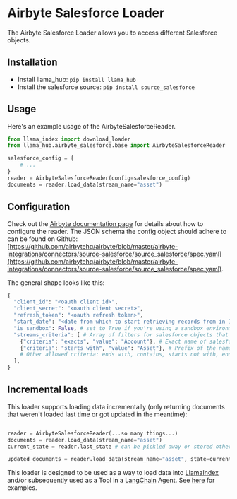 # Airbyte Salesforce Loader

The Airbyte Salesforce Loader allows you to access different Salesforce objects.

## Installation

* Install llama_hub: `pip install llama_hub`
* Install the salesforce source: `pip install source_salesforce`

## Usage

Here's an example usage of the AirbyteSalesforceReader.

```python
from llama_index import download_loader
from llama_hub.airbyte_salesforce.base import AirbyteSalesforceReader

salesforce_config = {
    # ...
}
reader = AirbyteSalesforceReader(config=salesforce_config)
documents = reader.load_data(stream_name="asset")
```

## Configuration

Check out the [Airbyte documentation page](https://docs.airbyte.com/integrations/sources/salesforce/) for details about how to configure the reader.
The JSON schema the config object should adhere to can be found on Github: [https://github.com/airbytehq/airbyte/blob/master/airbyte-integrations/connectors/source-salesforce/source_salesforce/spec.yaml](https://github.com/airbytehq/airbyte/blob/master/airbyte-integrations/connectors/source-salesforce/source_salesforce/spec.yaml).

The general shape looks like this:
```python
{
  "client_id": "<oauth client id>",
  "client_secret": "<oauth client secret>",
  "refresh_token": "<oauth refresh token>",
  "start_date": "<date from which to start retrieving records from in ISO format, e.g. 2020-10-20T00:00:00Z>",
  "is_sandbox": False, # set to True if you're using a sandbox environment
  "streams_criteria": [ # Array of filters for salesforce objects that should be loadable
    {"criteria": "exacts", "value": "Account"}, # Exact name of salesforce object
    {"criteria": "starts with", "value": "Asset"}, # Prefix of the name
    # Other allowed criteria: ends with, contains, starts not with, ends not with, not contains, not exacts
  ],
}
```

## Incremental loads

This loader supports loading data incrementally (only returning documents that weren't loaded last time or got updated in the meantime):
```python

reader = AirbyteSalesforceReader(...so many things...)
documents = reader.load_data(stream_name="asset")
current_state = reader.last_state # can be pickled away or stored otherwise

updated_documents = reader.load_data(stream_name="asset", state=current_state) # only loads documents that were updated since last time
```

This loader is designed to be used as a way to load data into [LlamaIndex](https://github.com/jerryjliu/gpt_index/tree/main/gpt_index) and/or subsequently used as a Tool in a [LangChain](https://github.com/hwchase17/langchain) Agent. See [here](https://github.com/emptycrown/llama-hub/tree/main) for examples.
